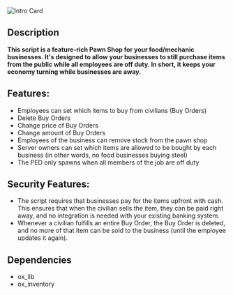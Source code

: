 ![Intro Card](https://docs.coolbrad.com/images/README/CB-PawnShops.png)

## Description
**This script is a feature-rich Pawn Shop for your food/mechanic businesses. It's designed to allow your businesses to still purchase items from the public while all employees are off duty. In short, it keeps your economy turning while businesses are away.**

## Features:
- Employees can set which items to buy from civilians (Buy Orders)
- Delete Buy Orders
- Change price of Buy Orders
- Change amount of Buy Orders
- Employees of the business can remove stock from the pawn shop
- Server owners can set which items are allowed to be bought by each business (in other words, no food businesses buying steel)
- The PED only spawns when all members of the job are off duty

## Security Features:
- The script requires that businesses pay for the items upfront with cash. This ensures that when the civilian sells the item, they can be paid right away, and no integration is needed with your existing banking system.
- Whenever a civilian fulfills an entire Buy Order, the Buy Order is deleted, and no more of that item can be sold to the business (until the employee updates it again).

## Dependencies
- ox_lib
- ox_inventory